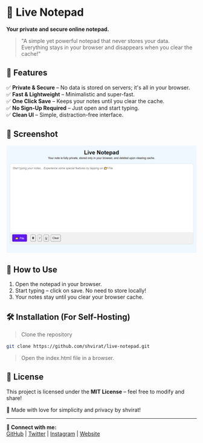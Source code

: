 # 📝 Live Notepad

**Your private and secure online notepad.**

> "A simple yet powerful notepad that never stores your data. Everything stays in your browser and disappears when you clear the cache!"

## 🚀 Features

✅ **Private & Secure** – No data is stored on servers; it's all in your browser.  
✅ **Fast & Lightweight** – Minimalistic and super-fast.  
✅ **One Click Save** – Keeps your notes until you clear the cache.  
✅ **No Sign-Up Required** – Just open and start typing.  
✅ **Clean UI** – Simple, distraction-free interface.  

## 🎨 Screenshot
![Live Notepad Preview](https://raw.githubusercontent.com/shvirat/live-notepad/refs/heads/main/images/Screenshot.png)

## 🔧 How to Use
1. Open the notepad in your browser.
2. Start typing – click on save. No need to store locally!
3. Your notes stay until you clear your browser cache.

## 🛠️ Installation (For Self-Hosting)
> Clone the repository
```bash
git clone https://github.com/shvirat/live-notepad.git
```
> Open the index.html file in a browser.
   
## 📜 License
This project is licensed under the **MIT License** – feel free to modify and share!  

💙 Made with love for simplicity and privacy by shvirat!

---

**🔗 Connect with me:**  
[GitHub](https://github.com/shvirat) | [Twitter](https://twitter.com/ahamvirat) | [Instagram](https://instagram.com/ahamvirat) | [Website](https://genpixel.great-site.net)

